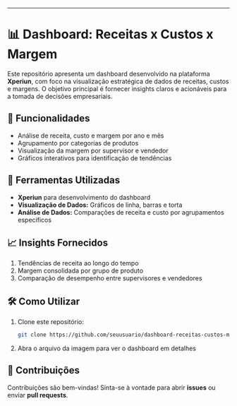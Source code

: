 

---

# 📊 **Dashboard: Receitas x Custos x Margem**  

Este repositório apresenta um dashboard desenvolvido na plataforma **Xperiun**, com foco na visualização estratégica de dados de receitas, custos e margens. O objetivo principal é fornecer insights claros e acionáveis para a tomada de decisões empresariais.  

## 🚀 **Funcionalidades**  
- Análise de receita, custo e margem por ano e mês  
- Agrupamento por categorias de produtos  
- Visualização da margem por supervisor e vendedor  
- Gráficos interativos para identificação de tendências  

## 🔧 **Ferramentas Utilizadas**  
- **Xperiun** para desenvolvimento do dashboard  
- **Visualização de Dados:** Gráficos de linha, barras e torta  
- **Análise de Dados:** Comparações de receita e custo por agrupamentos específicos  


## 📈 **Insights Fornecidos**  
1. Tendências de receita ao longo do tempo  
2. Margem consolidada por grupo de produto  
3. Comparação de desempenho entre supervisores e vendedores  

## 🛠️ **Como Utilizar**  
1. Clone este repositório:  
   ```bash
   git clone https://github.com/seuusuario/dashboard-receitas-custos-margem.git
   ```  
2. Abra o arquivo da imagem para ver o dashboard em detalhes  

## 🤝 **Contribuições**  
Contribuições são bem-vindas! Sinta-se à vontade para abrir **issues** ou enviar **pull requests**.  
